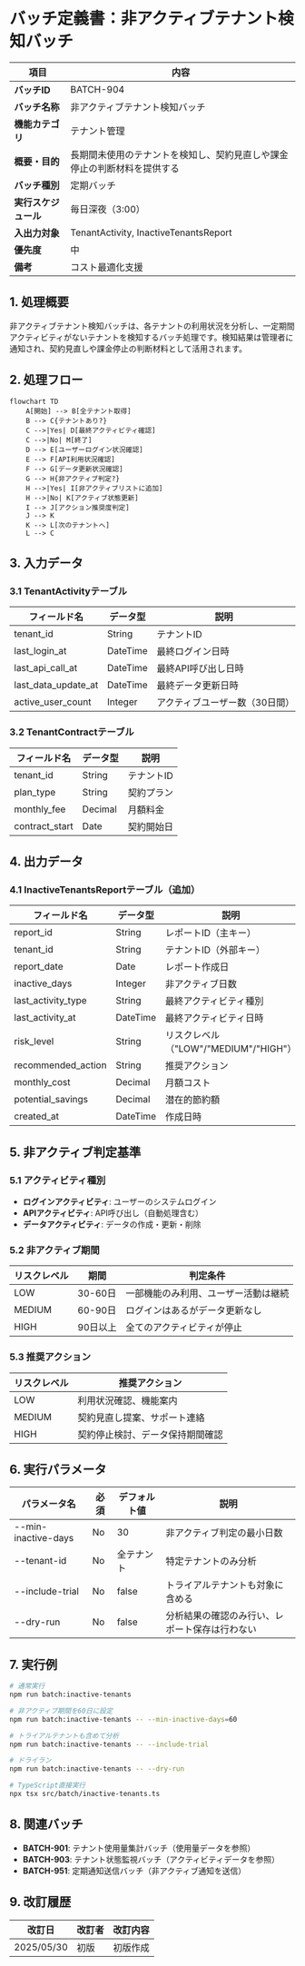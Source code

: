 # バッチ定義書：非アクティブテナント検知バッチ

| 項目                | 内容                                                                                |
|---------------------|------------------------------------------------------------------------------------|
| **バッチID**        | BATCH-904                                                                          |
| **バッチ名称**      | 非アクティブテナント検知バッチ                                                      |
| **機能カテゴリ**    | テナント管理                                                                        |
| **概要・目的**      | 長期間未使用のテナントを検知し、契約見直しや課金停止の判断材料を提供する            |
| **バッチ種別**      | 定期バッチ                                                                          |
| **実行スケジュール**| 毎日深夜（3:00）                                                                    |
| **入出力対象**      | TenantActivity, InactiveTenantsReport                                               |
| **優先度**          | 中                                                                                  |
| **備考**            | コスト最適化支援                                                                    |

## 1. 処理概要

非アクティブテナント検知バッチは、各テナントの利用状況を分析し、一定期間アクティビティがないテナントを検知するバッチ処理です。検知結果は管理者に通知され、契約見直しや課金停止の判断材料として活用されます。

## 2. 処理フロー

```mermaid
flowchart TD
    A[開始] --> B[全テナント取得]
    B --> C{テナントあり?}
    C -->|Yes| D[最終アクティビティ確認]
    C -->|No| M[終了]
    D --> E[ユーザーログイン状況確認]
    E --> F[API利用状況確認]
    F --> G[データ更新状況確認]
    G --> H{非アクティブ判定?}
    H -->|Yes| I[非アクティブリストに追加]
    H -->|No| K[アクティブ状態更新]
    I --> J[アクション推奨度判定]
    J --> K
    K --> L[次のテナントへ]
    L --> C
```

## 3. 入力データ

### 3.1 TenantActivityテーブル

| フィールド名      | データ型 | 説明                                           |
|-------------------|----------|------------------------------------------------|
| tenant_id         | String   | テナントID                                     |
| last_login_at     | DateTime | 最終ログイン日時                               |
| last_api_call_at  | DateTime | 最終API呼び出し日時                            |
| last_data_update_at| DateTime | 最終データ更新日時                             |
| active_user_count | Integer  | アクティブユーザー数（30日間）                 |

### 3.2 TenantContractテーブル

| フィールド名      | データ型 | 説明                                           |
|-------------------|----------|------------------------------------------------|
| tenant_id         | String   | テナントID                                     |
| plan_type         | String   | 契約プラン                                     |
| monthly_fee       | Decimal  | 月額料金                                       |
| contract_start    | Date     | 契約開始日                                     |

## 4. 出力データ

### 4.1 InactiveTenantsReportテーブル（追加）

| フィールド名      | データ型 | 説明                                           |
|-------------------|----------|------------------------------------------------|
| report_id         | String   | レポートID（主キー）                           |
| tenant_id         | String   | テナントID（外部キー）                         |
| report_date       | Date     | レポート作成日                                 |
| inactive_days     | Integer  | 非アクティブ日数                               |
| last_activity_type| String   | 最終アクティビティ種別                         |
| last_activity_at  | DateTime | 最終アクティビティ日時                         |
| risk_level        | String   | リスクレベル（"LOW"/"MEDIUM"/"HIGH"）          |
| recommended_action| String   | 推奨アクション                                 |
| monthly_cost      | Decimal  | 月額コスト                                     |
| potential_savings | Decimal  | 潜在的節約額                                   |
| created_at        | DateTime | 作成日時                                       |

## 5. 非アクティブ判定基準

### 5.1 アクティビティ種別

- **ログインアクティビティ**: ユーザーのシステムログイン
- **APIアクティビティ**: API呼び出し（自動処理含む）
- **データアクティビティ**: データの作成・更新・削除

### 5.2 非アクティブ期間

| リスクレベル | 期間      | 判定条件                                       |
|--------------|-----------|------------------------------------------------|
| LOW          | 30-60日   | 一部機能のみ利用、ユーザー活動は継続           |
| MEDIUM       | 60-90日   | ログインはあるがデータ更新なし                 |
| HIGH         | 90日以上  | 全てのアクティビティが停止                     |

### 5.3 推奨アクション

| リスクレベル | 推奨アクション                                 |
|--------------|------------------------------------------------|
| LOW          | 利用状況確認、機能案内                         |
| MEDIUM       | 契約見直し提案、サポート連絡                   |
| HIGH         | 契約停止検討、データ保持期間確認               |

## 6. 実行パラメータ

| パラメータ名        | 必須 | デフォルト値 | 説明                                           |
|---------------------|------|--------------|------------------------------------------------|
| --min-inactive-days | No   | 30           | 非アクティブ判定の最小日数                     |
| --tenant-id         | No   | 全テナント   | 特定テナントのみ分析                           |
| --include-trial     | No   | false        | トライアルテナントも対象に含める               |
| --dry-run           | No   | false        | 分析結果の確認のみ行い、レポート保存は行わない |

## 7. 実行例

```bash
# 通常実行
npm run batch:inactive-tenants

# 非アクティブ期間を60日に設定
npm run batch:inactive-tenants -- --min-inactive-days=60

# トライアルテナントも含めて分析
npm run batch:inactive-tenants -- --include-trial

# ドライラン
npm run batch:inactive-tenants -- --dry-run

# TypeScript直接実行
npx tsx src/batch/inactive-tenants.ts
```

## 8. 関連バッチ

- **BATCH-901**: テナント使用量集計バッチ（使用量データを参照）
- **BATCH-903**: テナント状態監視バッチ（アクティビティデータを参照）
- **BATCH-951**: 定期通知送信バッチ（非アクティブ通知を送信）

## 9. 改訂履歴

| 改訂日     | 改訂者 | 改訂内容                                         |
|------------|--------|--------------------------------------------------|
| 2025/05/30 | 初版   | 初版作成                                         |
